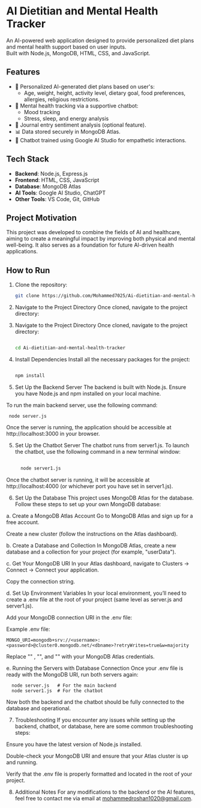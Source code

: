 # AI Dietitian and Mental Health Tracker

An AI-powered web application designed to provide personalized diet plans and mental health support based on user inputs.  
Built with Node.js, MongoDB, HTML, CSS, and JavaScript.

## Features

- 🥗 Personalized AI-generated diet plans based on user's:
  - Age, weight, height, activity level, dietary goal, food preferences, allergies, religious restrictions.
- 🧠 Mental health tracking via a supportive chatbot:
  - Mood tracking
  - Stress, sleep, and energy analysis
- 📝 Journal entry sentiment analysis (optional feature).
- 📊 Data stored securely in MongoDB Atlas.
- 💬 Chatbot trained using Google AI Studio for empathetic interactions.

## Tech Stack

- **Backend**: Node.js, Express.js
- **Frontend**: HTML, CSS, JavaScript
- **Database**: MongoDB Atlas
- **AI Tools**: Google AI Studio, ChatGPT
- **Other Tools**: VS Code, Git, GitHub

## Project Motivation

This project was developed to combine the fields of AI and healthcare, aiming to create a meaningful impact by improving both physical and mental well-being. It also serves as a foundation for future AI-driven health applications.

## How to Run

1. Clone the repository:
   ```bash
   git clone https://github.com/Mohammed7025/Ai-dietitian-and-mental-health-tracker.git
   
2. Navigate to the Project Directory
Once cloned, navigate to the project directory:

2. Navigate to the Project Directory
Once cloned, navigate to the project directory:

     ```bash
   
   cd Ai-dietitian-and-mental-health-tracker

3. Install Dependencies
Install all the necessary packages for the project:

    ```bash
   
   npm install
4. Set Up the Backend Server
The backend is built with Node.js. Ensure you have Node.js and npm installed on your local machine.

To run the main backend server, use the following command:

   
    
     node server.js
Once the server is running, the application should be accessible at http://localhost:3000 in your browser.

5. Set Up the Chatbot Server
The chatbot runs from server1.js. To launch the chatbot, use the following command in a new terminal window:

   ```bash
     
     node server1.js
Once the chatbot server is running, it will be accessible at http://localhost:4000 (or whichever port you have set in server1.js).

6. Set Up the Database
This project uses MongoDB Atlas for the database. Follow these steps to set up your own MongoDB database:

a. Create a MongoDB Atlas Account
Go to MongoDB Atlas and sign up for a free account.

Create a new cluster (follow the instructions on the Atlas dashboard).

b. Create a Database and Collection
In MongoDB Atlas, create a new database and a collection for your project (for example, "userData").

c. Get Your MongoDB URI
In your Atlas dashboard, navigate to Clusters → Connect → Connect your application.

Copy the connection string.

d. Set Up Environment Variables
In your local environment, you’ll need to create a .env file at the root of your project (same level as server.js and server1.js).

Add your MongoDB connection URI in the .env file:

Example .env file:

  
    
    MONGO_URI=mongodb+srv://<username>:<password>@cluster0.mongodb.net/<dbname>?retryWrites=true&w=majority
Replace "<username>" , "<password>", and "<dbname>" with your MongoDB Atlas credentials.

e. Running the Servers with Database Connection
Once your .env file is ready with the MongoDB URI, run both servers again:

     
      node server.js   # For the main backend
      node server1.js  # For the chatbot
Now both the backend and the chatbot should be fully connected to the database and operational.

7. Troubleshooting
If you encounter any issues while setting up the backend, chatbot, or database, here are some common troubleshooting steps:

Ensure you have the latest version of Node.js installed.

Double-check your MongoDB URI and ensure that your Atlas cluster is up and running.

Verify that the .env file is properly formatted and located in the root of your project.

8. Additional Notes
For any modifications to the backend or the AI features, feel free to contact me via email at mohammedroshan1020@gmail.com.

        
